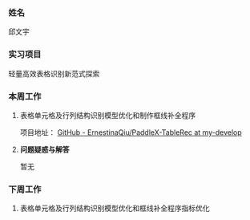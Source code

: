 ### 姓名

邱文宇

### 实习项目

轻量高效表格识别新范式探索

### 本周工作

1. 表格单元格及行列结构识别模型优化和制作框线补全程序
   
   项目地址： [GitHub - ErnestinaQiu/PaddleX-TableRec at my-develop](https://github.com/ErnestinaQiu/PaddleX-TableRec/tree/my-develop)

2. **问题疑惑与解答**
   
   暂无

### 下周工作

1. 表格单元格及行列结构识别模型优化和框线补全程序指标优化

